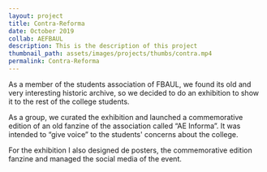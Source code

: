 ```yaml
---
layout: project
title: Contra-Reforma
date: October 2019
collab: AEFBAUL
description: This is the description of this project
thumbnail_path: assets/images/projects/thumbs/contra.mp4
permalink: Contra-Reforma
---
```


As a member of the students association of FBAUL, we found its old and very interesting historic archive, so we decided to do an exhibition to show it to the rest of the college students.

As a group, we curated the exhibition and launched a commemorative edition of an old fanzine of the association called “AE Informa”. It was intended to “give voice” to the students' concerns about the college.

For the exhibition I also designed de posters, the commemorative edition fanzine and managed the social media of the event.